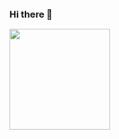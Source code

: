 ### Hi there 👋
<img height="180em" src="https://github-readme-stats.vercel.app/api?username=DaleWillemse&show_icons=true&hide_border=true&&count_private=true&include_all_commits=true" />
<!--
**DaleWillemse/DaleWillemse** is a ✨ _special_ ✨ repository because its `README.md` (this file) appears on your GitHub profile.

Here are some ideas to get you started:

- 🔭 I’m currently working on ...
- 🌱 I’m currently learning ...
- 👯 I’m looking to collaborate on ...
- 🤔 I’m looking for help with ...
- 💬 Ask me about ...
- 📫 How to reach me: ...
- 😄 Pronouns: ...
- ⚡ Fun fact: ...
-->
